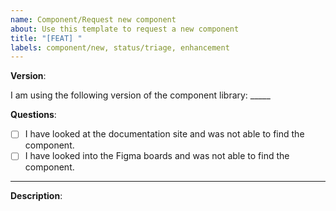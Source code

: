 ```yaml
---
name: Component/Request new component
about: Use this template to request a new component
title: "[FEAT] "
labels: component/new, status/triage, enhancement
---
```


<!--
Thank you for taking your time to request a new component for the Synergy Design System. Please make sure to answer the questions below to give us more information about your request.
-->

**Version**:

I am using the following version of the component library: _____

**Questions**:

- [ ] I have looked at the documentation site and was not able to find the component.
- [ ] I have looked into the Figma boards and was not able to find the component.

---

**Description**:

<!--
Please provide a description of the intent of the new component, e.g. what it should do, and how it should behave.
-->

